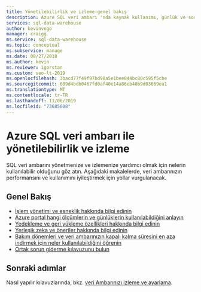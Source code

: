 ```yaml
---
title: Yönetilebilirlik ve izleme-genel bakış
description: Azure SQL veri ambarı 'nda kaynak kullanımı, günlük ve sorgu etkinliği, öneriler ve veri koruması (yedekleme ve geri yükleme) için izleme ve yönetilebilirlik açısından genel bakış.
services: sql-data-warehouse
author: kevinvngo
manager: craigg
ms.service: sql-data-warehouse
ms.topic: conceptual
ms.subservice: manage
ms.date: 08/27/2018
ms.author: kevin
ms.reviewer: igorstan
ms.custom: seo-lt-2019
ms.openlocfilehash: 3bacd77f49f97bd98a5e1bee844bc80c595f5cbe
ms.sourcegitcommit: 609d4bdb0467fd0af40e14a86eb40b9d03669ea1
ms.translationtype: MT
ms.contentlocale: tr-TR
ms.lasthandoff: 11/06/2019
ms.locfileid: "73685608"
---
```

# <a name="manageability-and-monitoring-with-azure-sql-data-warehouse"></a>Azure SQL veri ambarı ile yönetilebilirlik ve izleme

SQL veri ambarını yönetmenize ve izlemenize yardımcı olmak için nelerin kullanılabilir olduğunu göz atın. Aşağıdaki makalelerde, veri ambarınızın performansını ve kullanımını iyileştirmek için yollar vurgulanacak.

## <a name="overview"></a>Genel Bakış

* [İşlem yönetimi ve esneklik hakkında bilgi edinin][manage compute]
* [Azure portal hangi ölçümlerin ve günlüklerin kullanılabildiğini anlayın][resource utilization]
* [Yedekleme ve geri yükleme özellikleri hakkında bilgi edinin][data protection]
* [Yerleşik zeka ve öneriler hakkında bilgi edinin][recommendations]
* [Bakım dönemleri ve veri ambarınızın kapalı kalma süresini en aza indirmek için neler kullanılabildiğini öğrenin][maintenance]
* [Ortak sorun giderme kılavuzunu bulun][troubleshoot]


## <a name="next-steps"></a>Sonraki adımlar
Nasıl yapılır kılavuzlarında, bkz. [veri Ambarınızı izleme ve ayarlama](sql-data-warehouse-manage-monitor.md).

<!--Image references-->

<!--Article references-->
[manage compute]: ./sql-data-warehouse-manage-compute-overview.md
[resource utilization]: ./sql-data-warehouse-concept-resource-utilization-query-activity.md
[data protection]: ./backup-and-restore.md
[recommendations]: ./sql-data-warehouse-concept-recommendations.md
[maintenance]: ./service-maintenance.md
[troubleshoot]: ./sql-data-warehouse-troubleshoot.md
